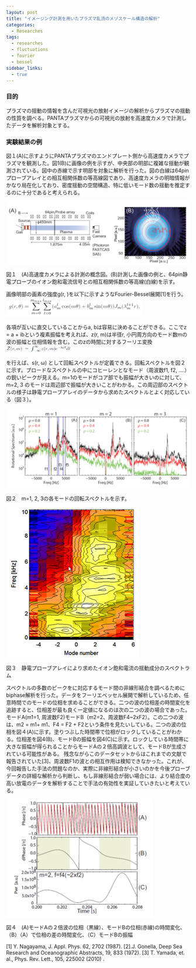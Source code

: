 ```yaml
---
layout: post
title: "イメージング計測を用いたプラズマ乱流のメゾスケール構造の解析"
categories:
  - Researches
tags:
  - researches
  - fluctuations
  - fourier
  - bessel
sidebar_links:
  - true
---
```


### 目的

プラズマの揺動の情報を含んだ可視光の放射イメージの解析からプラズマの揺動の性質を調べる。PANTAプラズマからの可視光の放射を高速度カメラで計測したデータを解析対象とする。

### 実験結果の例

図１(A)に示すようにPANTAプラズマのエンドプレート側から高速度カメラでプラズマを観測した。図1(B)に画像の例を示すが、中央部の明部に複雑な揺動が観測されている。図中の赤線で示す明部を対象に解析を行った。図の白線は64pinプローブアレイとの相互相関係数の等高線図であり、高速度カメラの明暗情報がかなり局在化しており、密度揺動の空間構造、特に低いモード数の揺動を推定するのに十分であると考えられる。

![panta_fig1](/images/panta_fig1.png)

図１　(A)高速度カメラによる計測の概念図。(B)計測した画像の例と、64pin静電プローブのイオン飽和電流信号との相互相関係数の等高線(白線)を示す。

画像明部の画素の強度g(r, )を以下に示すようなFourier-Bessel展開[1]を行う。
![panta_eq1](/images/panta_eq1.png)

各項が互いに直交していることからa, bは容易に決めることができる。ここでz = a + ibという複素振幅を考えれば、z(r, m)は半径r, 小円周方向のモード数mの波の振幅と位相情報を含む。このzの時間に対するフーリエ変換
![panta_eq2](/images/panta_eq2.png)

を行えば、s(r, ω) として回転スペクトルが定義できる。回転スペクトルを図２に示す。ブロードなスペクトルの中にコヒーレンとなモード（周波数f1, f2, ‥‥）の鋭いピークが見える。m=1のモードがコア部でも振幅が大きいのに対して、m=2, 3 のモードは周辺部で振幅が大きいことがわかる。この周辺部のスペクトルの様子は静電プローブアレイのデータから求めたスペクトルとよく対応している（図３）。

![panta_fig2](/images/panta_fig2.png)

図２　m=1, 2, 3の各モードの回転スペクトルを示す。

![panta_fig3](/images/panta_fig3.png)

図３　静電プローブアレイにより求めたイオン飽和電流の揺動成分のスペクトラム

スペクトルの多数のピークをに対応するモード間の非線形結合を調べるためにbiphase解析を行った。データをフーリエベッセル展開で解析しているため、任意時間でのモードの位相を求めることができる。二つの波の位相差の時間変化を追跡すると、位相差が最も良く一定値になるのは次の二つの波の場合であった。モードA(m1=1, 周波数F2)モードB（m2=2、周波数F4~2xF2）。この二つの波は、m2 = m1+ m1、F4 = F2 + F2という条件を見たいしている。二つの波の位相を図４(A)に示す。塗りつぶした時間帯で位相がロックしていることがわかる。位相差を図4(B)、モードBの振幅を図4(C)に示す。ロックしている時間帯に大きな振幅が得られることからモードAの２倍高調波として、モードBが生成されている可能性がある。
残念ながらこのデータセットからはこれまでの文献で報告されていた[3]、周波数F1の波との相互作用は検知できなかった。これが、今回報告した手法の問題なのか、実際に非線形結合が小さいのかを今後プローブデータの詳細な解析から判断し、もし非線形結合が弱い場合には、より結合度の高い放電のデータを解析することで手法の有効性を実証していきたいと考えている。

![panta_fig4](/images/panta_fig4.png)

図４　(A)モードAの２倍波の位相（黒線）、モードBの位相(赤線)の時間変化、（B）（A）で位相の差の時間変化、（C）モードBの振幅



[1] Y. Nagayama, J. Appl. Phys. 62, 2702 (1987). 
[2].J. Gonella, Deep Sea Research and Oceanographic Abstracts, 19, 833 (1972).
[3] T. Yamada, et. al., Phys. Rev. Lett., 105, 225002 (2010) .


